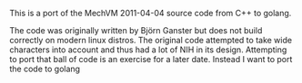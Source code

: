 This is a port of the MechVM 2011-04-04 source code from C++ to golang.

The code was originally written by Björn Ganster but does not build correctly
on modern linux distros. The original code attempted to take wide characters
into account and thus had a lot of NIH in its design. Attempting to port that
ball of code is an exercise for a later date. Instead I want to port the code
to golang
